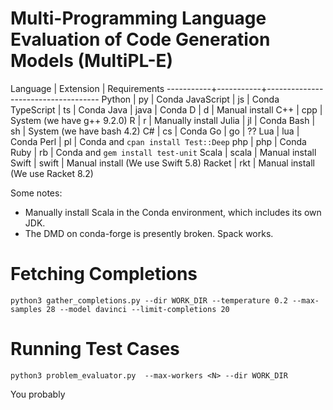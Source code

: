 # Multi-Programming Language Evaluation of Code Generation Models (MultiPL-E)



Language   | Extension | Requirements
-----------+-----------+------------------------------------
Python     | py        | Conda
JavaScript | js        | Conda
TypeScript | ts        | Conda
Java       | java      | Conda
D          | d         | Manual install
C++        | cpp       | System (we have g++ 9.2.0)
R          | r         | Manually install
Julia      | jl        | Conda
Bash       | sh        | System (we have bash 4.2)
C#         | cs        | Conda
Go         | go        | ??
Lua        | lua       | Conda
Perl       | pl        | Conda and `cpan install Test::Deep`
php        | php       | Conda
Ruby       | rb        | Conda and `gem install test-unit`
Scala      | scala     | Manual install
Swift      | swift     | Manual install (We use Swift 5.8)
Racket     | rkt       | Manual install (We use Racket 8.2)

Some notes:

- Manually install Scala in the Conda environment, which includes
  its own JDK.
- The DMD on conda-forge is presently broken. Spack works.


# Fetching Completions

```
python3 gather_completions.py --dir WORK_DIR --temperature 0.2 --max-samples 28 --model davinci --limit-completions 20
```

# Running Test Cases


```
python3 problem_evaluator.py  --max-workers <N> --dir WORK_DIR
```


You probably 
